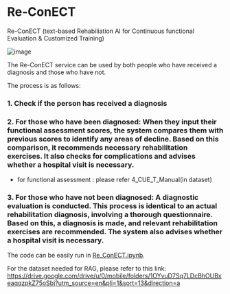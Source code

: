 # Re-ConECT
Re-ConECT (text-based Rehabiliation AI for Continuous functional Evaluation &amp; Customized Training)

![image](https://github.com/user-attachments/assets/a3a7603e-6bd5-4af5-b2e8-c8b9ecf2588d)

The Re-ConECT service can be used by both people who have received a diagnosis and those who have not.

The process is as follows:

### 1. Check if the person has received a diagnosis
### 2. For those who have been diagnosed: When they input their functional assessment scores, the system compares them with previous scores to identify any areas of decline. Based on this comparison, it recommends necessary rehabilitation exercises. It also checks for complications and advises whether a hospital visit is necessary.
- for functional assessment : please refer 4_CUE_T_Manual(in dataset)

### 3. For those who have not been diagnosed: A diagnostic evaluation is conducted. This process is identical to an actual rehabilitation diagnosis, involving a thorough questionnaire. Based on this, a diagnosis is made, and relevant rehabilitation exercises are recommended. The system also advises whether a hospital visit is necessary.

The code can be easily run in [Re_ConECT.ipynb](https://github.com/SeungHoJUN/Re-ConECT/blob/main/Re_ConECT.ipynb).


For the dataset needed for RAG, please refer to this link: https://drive.google.com/drive/u/0/mobile/folders/1OYvuD7Sq7LDcBhOUBxeaqqzpkZ75oSbj?utm_source=en&pli=1&sort=13&direction=a
